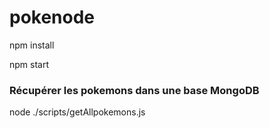 # pokenode

  npm install

  npm start

### Récupérer les pokemons dans une base MongoDB

  node ./scripts/getAllpokemons.js
